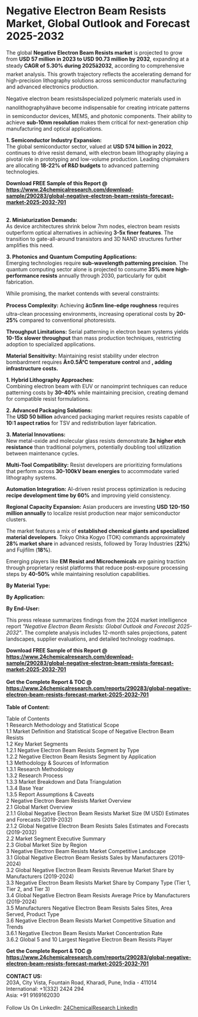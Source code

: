 <h1>Negative Electron Beam Resists Market, Global Outlook and Forecast 2025-2032</h1><p>The global <strong>Negative Electron Beam Resists market</strong> is projected to grow from <strong>USD 57 million in 2023 to USD 90.73 million by 2032</strong>, expanding at a steady <strong>CAGR of 5.30% during 2025â2032</strong>, according to comprehensive market analysis. This growth trajectory reflects the accelerating demand for high-precision lithography solutions across semiconductor manufacturing and advanced electronics production.</p><p>Negative electron beam resistsâspecialized polymeric materials used in nanolithographyâhave become indispensable for creating intricate patterns in semiconductor devices, MEMS, and photonic components. Their ability to achieve <strong>sub-10nm resolution</strong> makes them critical for next-generation chip manufacturing and optical applications.</p><p><strong>1. Semiconductor Industry Expansion:</strong><br>
The global semiconductor sector, valued at <strong>USD 574 billion in 2022</strong>, continues to drive resist demand, with electron beam lithography playing a pivotal role in prototyping and low-volume production. Leading chipmakers are allocating <strong>18-22% of R&amp;D budgets</strong> to advanced patterning technologies.</p><div><b>Download FREE Sample of this Report @ 
            <a href="https://www.24chemicalresearch.com/download-sample/290283/global-negative-electron-beam-resists-forecast-market-2025-2032-701">
            https://www.24chemicalresearch.com/download-sample/290283/global-negative-electron-beam-resists-forecast-market-2025-2032-701</a></b></div><br><p><strong>2. Miniaturization Demands:</strong><br>
As device architectures shrink below 7nm nodes, electron beam resists outperform optical alternatives in achieving <strong>3-5x finer features</strong>. The transition to gate-all-around transistors and 3D NAND structures further amplifies this need.</p><p><strong>3. Photonics and Quantum Computing Applications:</strong><br>
Emerging technologies require <strong>sub-wavelength patterning precision</strong>. The quantum computing sector alone is projected to consume <strong>35% more high-performance resists</strong> annually through 2030, particularly for qubit fabrication.</p><p>While promising, the market contends with several constraints:</p><p><strong>Process Complexity:</strong> Achieving <strong>â¤5nm line-edge roughness</strong> requires ultra-clean processing environments, increasing operational costs by <strong>20-25%</strong> compared to conventional photoresists.</p><p><strong>Throughput Limitations:</strong> Serial patterning in electron beam systems yields <strong>10-15x slower throughput</strong> than mass production techniques, restricting adoption to specialized applications.</p><p><strong>Material Sensitivity:</strong> Maintaining resist stability under electron bombardment requires <strong>Â±0.5Â°C temperature control</strong> and <strong>, adding infrastructure costs.</strong></p><p><strong>1. Hybrid Lithography Approaches:</strong><br>
Combining electron beam with EUV or nanoimprint techniques can reduce patterning costs by <strong>30-40%</strong> while maintaining precision, creating demand for compatible resist formulations.</p><p><strong>2. Advanced Packaging Solutions:</strong><br>
The <strong>USD 50 billion</strong> advanced packaging market requires resists capable of <strong>10:1 aspect ratios</strong> for TSV and redistribution layer fabrication.</p><p><strong>3. Material Innovations:</strong><br>
New metal-oxide and molecular glass resists demonstrate <strong>3x higher etch resistance</strong> than traditional polymers, potentially doubling tool utilization between maintenance cycles.</p><p><strong>Multi-Tool Compatibility:</strong> Resist developers are prioritizing formulations that perform across <strong>30-100kV beam energies</strong> to accommodate varied lithography systems.</p><p><strong>Automation Integration:</strong> AI-driven resist process optimization is reducing <strong>recipe development time by 60%</strong> and improving yield consistency.</p><p><strong>Regional Capacity Expansion:</strong> Asian producers are investing <strong>USD 120-150 million annually</strong> to localize resist production near major semiconductor clusters.</p><p>The market features a mix of <strong>established chemical giants and specialized material developers</strong>. Tokyo Ohka Kogyo (TOK) commands approximately <strong>28% market share</strong> in advanced resists, followed by Toray Industries (<strong>22%</strong>) and Fujifilm (<strong>18%</strong>).</p><p>Emerging players like <strong>EM Resist and Microchemicals</strong> are gaining traction through proprietary resist platforms that reduce post-exposure processing steps by <strong>40-50%</strong> while maintaining resolution capabilities.</p><p><strong>By Material Type:</strong></p><p><strong>By Application:</strong></p><p><strong>By End-User:</strong></p><p>This press release summarizes findings from the 2024 market intelligence report <em>"Negative Electron Beam Resists: Global Outlook and Forecast 2025-2032"</em>. The complete analysis includes 12-month sales projections, patent landscapes, supplier evaluations, and detailed technology roadmaps.</p><div><b>Download FREE Sample of this Report @ 
            <a href="https://www.24chemicalresearch.com/download-sample/290283/global-negative-electron-beam-resists-forecast-market-2025-2032-701">
            https://www.24chemicalresearch.com/download-sample/290283/global-negative-electron-beam-resists-forecast-market-2025-2032-701</a></b></div><br><div><b>Get the Complete Report & TOC @ 
            <a href="https://www.24chemicalresearch.com/reports/290283/global-negative-electron-beam-resists-forecast-market-2025-2032-701">
            https://www.24chemicalresearch.com/reports/290283/global-negative-electron-beam-resists-forecast-market-2025-2032-701</a></b></div><br>
            <b>Table of Content:</b><p>Table of Contents<br />
1 Research Methodology and Statistical Scope<br />
1.1 Market Definition and Statistical Scope of Negative Electron Beam Resists<br />
1.2 Key Market Segments<br />
1.2.1 Negative Electron Beam Resists Segment by Type<br />
1.2.2 Negative Electron Beam Resists Segment by Application<br />
1.3 Methodology & Sources of Information<br />
1.3.1 Research Methodology<br />
1.3.2 Research Process<br />
1.3.3 Market Breakdown and Data Triangulation<br />
1.3.4 Base Year<br />
1.3.5 Report Assumptions & Caveats<br />
2 Negative Electron Beam Resists Market Overview<br />
2.1 Global Market Overview<br />
2.1.1 Global Negative Electron Beam Resists Market Size (M USD) Estimates and Forecasts (2019-2032)<br />
2.1.2 Global Negative Electron Beam Resists Sales Estimates and Forecasts (2019-2032)<br />
2.2 Market Segment Executive Summary<br />
2.3 Global Market Size by Region<br />
3 Negative Electron Beam Resists Market Competitive Landscape<br />
3.1 Global Negative Electron Beam Resists Sales by Manufacturers (2019-2024)<br />
3.2 Global Negative Electron Beam Resists Revenue Market Share by Manufacturers (2019-2024)<br />
3.3 Negative Electron Beam Resists Market Share by Company Type (Tier 1, Tier 2, and Tier 3)<br />
3.4 Global Negative Electron Beam Resists Average Price by Manufacturers (2019-2024)<br />
3.5 Manufacturers Negative Electron Beam Resists Sales Sites, Area Served, Product Type<br />
3.6 Negative Electron Beam Resists Market Competitive Situation and Trends<br />
3.6.1 Negative Electron Beam Resists Market Concentration Rate<br />
3.6.2 Global 5 and 10 Largest Negative Electron Beam Resists Player</p><div><b>Get the Complete Report & TOC @ 
            <a href="https://www.24chemicalresearch.com/reports/290283/global-negative-electron-beam-resists-forecast-market-2025-2032-701">
            https://www.24chemicalresearch.com/reports/290283/global-negative-electron-beam-resists-forecast-market-2025-2032-701</a></b></div><br><b>CONTACT US:</b><br>
            203A, City Vista, Fountain Road, Kharadi, Pune, India - 411014<br>
            International: +1(332) 2424 294<br>
            Asia: +91 9169162030 <br><br>
            Follow Us On LinkedIn: <a href="https://www.linkedin.com/company/24chemicalresearch/">24ChemicalResearch LinkedIn</a>